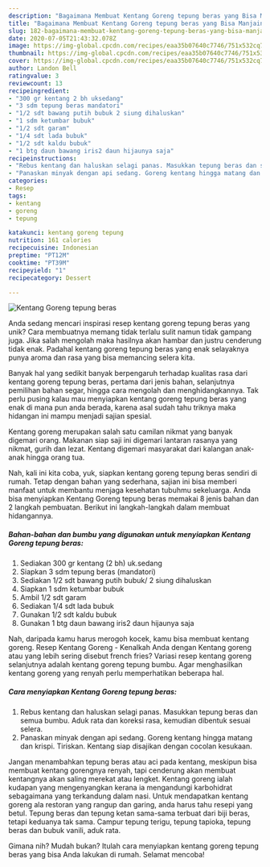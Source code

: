 ```yaml
---
description: "Bagaimana Membuat Kentang Goreng tepung beras yang Bisa Manjain Lidah"
title: "Bagaimana Membuat Kentang Goreng tepung beras yang Bisa Manjain Lidah"
slug: 182-bagaimana-membuat-kentang-goreng-tepung-beras-yang-bisa-manjain-lidah
date: 2020-07-05T21:43:32.078Z
image: https://img-global.cpcdn.com/recipes/eaa35b07640c7746/751x532cq70/kentang-goreng-tepung-beras-foto-resep-utama.jpg
thumbnail: https://img-global.cpcdn.com/recipes/eaa35b07640c7746/751x532cq70/kentang-goreng-tepung-beras-foto-resep-utama.jpg
cover: https://img-global.cpcdn.com/recipes/eaa35b07640c7746/751x532cq70/kentang-goreng-tepung-beras-foto-resep-utama.jpg
author: Landon Bell
ratingvalue: 3
reviewcount: 13
recipeingredient:
- "300 gr kentang 2 bh uksedang"
- "3 sdm tepung beras mandatori"
- "1/2 sdt bawang putih bubuk 2 siung dihaluskan"
- "1 sdm ketumbar bubuk"
- "1/2 sdt garam"
- "1/4 sdt lada bubuk"
- "1/2 sdt kaldu bubuk"
- "1 btg daun bawang iris2 daun hijaunya saja"
recipeinstructions:
- "Rebus kentang dan haluskan selagi panas. Masukkan tepung beras dan semua bumbu. Aduk rata dan koreksi rasa, kemudian dibentuk sesuai selera."
- "Panaskan minyak dengan api sedang. Goreng kentang hingga matang dan krispi. Tiriskan. Kentang siap disajikan dengan cocolan kesukaan."
categories:
- Resep
tags:
- kentang
- goreng
- tepung

katakunci: kentang goreng tepung 
nutrition: 161 calories
recipecuisine: Indonesian
preptime: "PT12M"
cooktime: "PT39M"
recipeyield: "1"
recipecategory: Dessert

---
```



![Kentang Goreng tepung beras](https://img-global.cpcdn.com/recipes/eaa35b07640c7746/751x532cq70/kentang-goreng-tepung-beras-foto-resep-utama.jpg)

Anda sedang mencari inspirasi resep kentang goreng tepung beras yang unik? Cara membuatnya memang tidak terlalu sulit namun tidak gampang juga. Jika salah mengolah maka hasilnya akan hambar dan justru cenderung tidak enak. Padahal kentang goreng tepung beras yang enak selayaknya punya aroma dan rasa yang bisa memancing selera kita.

Banyak hal yang sedikit banyak berpengaruh terhadap kualitas rasa dari kentang goreng tepung beras, pertama dari jenis bahan, selanjutnya pemilihan bahan segar, hingga cara mengolah dan menghidangkannya. Tak perlu pusing kalau mau menyiapkan kentang goreng tepung beras yang enak di mana pun anda berada, karena asal sudah tahu triknya maka hidangan ini mampu menjadi sajian spesial.

Kentang goreng merupakan salah satu camilan nikmat yang banyak digemari orang. Makanan siap saji ini digemari lantaran rasanya yang nikmat, gurih dan lezat. Kentang digemari masyarakat dari kalangan anak-anak hingga orang tua.


Nah, kali ini kita coba, yuk, siapkan kentang goreng tepung beras sendiri di rumah. Tetap dengan bahan yang sederhana, sajian ini bisa memberi manfaat untuk membantu menjaga kesehatan tubuhmu sekeluarga. Anda bisa menyiapkan Kentang Goreng tepung beras memakai 8 jenis bahan dan 2 langkah pembuatan. Berikut ini langkah-langkah dalam membuat hidangannya.

<!--inarticleads1-->

##### Bahan-bahan dan bumbu yang digunakan untuk menyiapkan Kentang Goreng tepung beras:

1. Sediakan 300 gr kentang (2 bh) uk.sedang
1. Siapkan 3 sdm tepung beras (mandatori)
1. Sediakan 1/2 sdt bawang putih bubuk/ 2 siung dihaluskan
1. Siapkan 1 sdm ketumbar bubuk
1. Ambil 1/2 sdt garam
1. Sediakan 1/4 sdt lada bubuk
1. Gunakan 1/2 sdt kaldu bubuk
1. Gunakan 1 btg daun bawang iris2 daun hijaunya saja


Nah, daripada kamu harus merogoh kocek, kamu bisa membuat kentang goreng. Resep Kentang Goreng - Kenalkah Anda dengan Kentang goreng atau yang lebih sering disebut french fries? Variasi resep kentang goreng selanjutnya adalah kentang goreng tepung bumbu. Agar menghasilkan kentang goreng yang renyah perlu memperhatikan beberapa hal. 

<!--inarticleads2-->

##### Cara menyiapkan Kentang Goreng tepung beras:

1. Rebus kentang dan haluskan selagi panas. Masukkan tepung beras dan semua bumbu. Aduk rata dan koreksi rasa, kemudian dibentuk sesuai selera.
1. Panaskan minyak dengan api sedang. Goreng kentang hingga matang dan krispi. Tiriskan. Kentang siap disajikan dengan cocolan kesukaan.


Jangan menambahkan tepung beras atau aci pada kentang, meskipun bisa membuat kentang gorengnya renyah, tapi cenderung akan membuat kentangnya akan saling merekat atau lengket. Kentang goreng ialah kudapan yang mengenyangkan kerana ia mengandungi karbohidrat sebagaimana yang terkandung dalam nasi. Untuk mendapatkan kentang goreng ala restoran yang rangup dan garing, anda harus tahu resepi yang betul. Tepung beras dan tepung ketan sama-sama terbuat dari biji beras, tetapi keduanya tak sama. Campur tepung terigu, tepung tapioka, tepung beras dan bubuk vanili, aduk rata. 

Gimana nih? Mudah bukan? Itulah cara menyiapkan kentang goreng tepung beras yang bisa Anda lakukan di rumah. Selamat mencoba!
